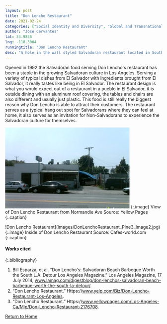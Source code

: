 ```yaml
---
layout: post
title: "Don Lencho Restaurant"
date: 2021-02-24
categories: ["Social Identity and Diversity", "Global and Transnational", "Immigration and Migration"]
author: "Jose Cervantes"
lat: 33.9836
lng: -118.3004
runningtitle: "Don Lencho Restaurant"
desc: "A hole in the wall styled Salvadoran restaurant located in South Central, it is the place every Salvadoran goes to when they are missing their homeland."
---
```

Opened in 1992 the Salvadoran food serving Don Lencho's restaurant has been a staple in the growing Salvadoran culture in Los Angeles. Serving a variety of typical dishes from El Salvador with ingredients brought from El Salvador, it really tastes like being in El Salvador. The restaurant design is what you would expect out of a restaurant in a pueblo in El Salvador, it is outside dining with an aluminum roof covering, the tables and chairs are also different and usually just plastic. This food is still really the biggest reason why Don Lencho is able to attract their customers. The restaurant serves as a typical hang out spot for Salvadorans where they can feel at home, it also serves as an invitation for Non-Salvadorans to experience the Salvadoran culture for themselves.

![Don Lencho Restaurant](images/DonLenchoRestaurant_Pine3_Image1.jpg)
   {:.image} 
View of Don Lencho Restaurant from Normandie Ave Source: Yellow Pages
   {:.caption} 

!Don Lencho Restaurant](images/DonLenchoRestaurant_Pine3_Image2.jpg)
   {:.image} 
Inside of Don Lencho Restaurant Source: Cafes-world.com
   {:.caption} 


#### Works cited

{:.bibliography}
1. Bill Esparza, et al. “Don Lencho's: Salvadoran Beach Barbeque Worth the South L.A. Detour Los Angeles Magazine.” Los Angeles Magazine, 17 July 2014, www.lamag.com/digestblog/don-lenchos-salvadoran-beach-barbeque-worth-the-south-la-detour/. 
2. “Don Lencho Restaurant.” Https://www.yelp.com/Biz/Don-Lencho-Restaurant-Los-Angeles. 
3. “Don Lencho Restaurant.” Https://www.yellowpages.com/Los-Angeles-Ca/Mip/Don-Lencho-Restaurant-2176708. 

[Return to Home](https://uclachicanxstudies.github.io/BarrioSuburbanisms/)
